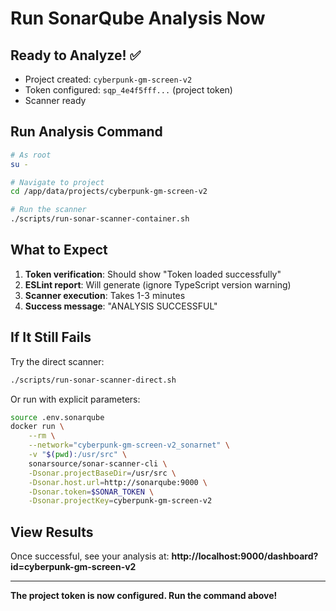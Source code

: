 # Run SonarQube Analysis Now

## Ready to Analyze! ✅

- Project created: `cyberpunk-gm-screen-v2`
- Token configured: `sqp_4e4f5fff...` (project token)
- Scanner ready

## Run Analysis Command

```bash
# As root
su -

# Navigate to project
cd /app/data/projects/cyberpunk-gm-screen-v2

# Run the scanner
./scripts/run-sonar-scanner-container.sh
```

## What to Expect

1. **Token verification**: Should show "Token loaded successfully"
2. **ESLint report**: Will generate (ignore TypeScript version warning)
3. **Scanner execution**: Takes 1-3 minutes
4. **Success message**: "ANALYSIS SUCCESSFUL"

## If It Still Fails

Try the direct scanner:
```bash
./scripts/run-sonar-scanner-direct.sh
```

Or run with explicit parameters:
```bash
source .env.sonarqube
docker run \
    --rm \
    --network="cyberpunk-gm-screen-v2_sonarnet" \
    -v "$(pwd):/usr/src" \
    sonarsource/sonar-scanner-cli \
    -Dsonar.projectBaseDir=/usr/src \
    -Dsonar.host.url=http://sonarqube:9000 \
    -Dsonar.token=$SONAR_TOKEN \
    -Dsonar.projectKey=cyberpunk-gm-screen-v2
```

## View Results

Once successful, see your analysis at:
**http://localhost:9000/dashboard?id=cyberpunk-gm-screen-v2**

---
**The project token is now configured. Run the command above!**